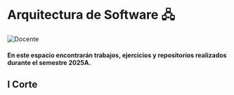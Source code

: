 # Arquitectura de Software  🖧

![Docente](https://img.shields.io/badge/Docente-Luis_Angel_Vargas_Narvaez-%#0000FF.svg?style=for-the-badge&logo=Docente)

#### En este espacio encontrarán trabajos, ejercicios y repositorios realizados durante el semestre 2025A.

## I Corte

